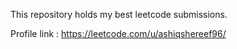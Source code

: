 This repository holds my best leetcode submissions. 

Profile link : https://leetcode.com/u/ashiqshereef96/
